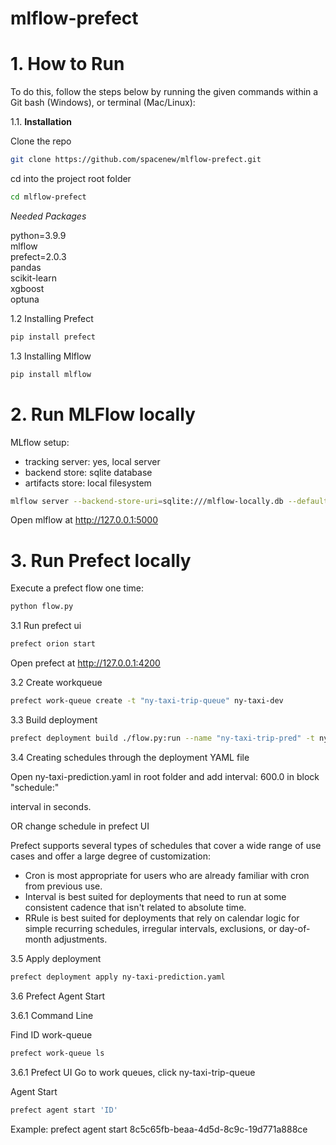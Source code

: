 # mlflow-prefect

# 1. How to Run

To do this, follow the steps below by running the given commands within a Git bash (Windows), or terminal (Mac/Linux):

1.1. **Installation**

Clone the repo

```bash
git clone https://github.com/spacenew/mlflow-prefect.git
```
cd into the project root folder

```bash
cd mlflow-prefect
```
*Needed Packages*

python=3.9.9  
mlflow  
prefect=2.0.3  
pandas  
scikit-learn  
xgboost  
optuna  

1.2 Installing Prefect  

```bash
pip install prefect
```

1.3 Installing Mlflow

```bash
pip install mlflow
```

# 2. Run MLFlow locally 

MLflow setup:  
  
- tracking server: yes, local server  
- backend store: sqlite database  
- artifacts store: local filesystem  

```bash
mlflow server --backend-store-uri=sqlite:///mlflow-locally.db --default-artifact-root ./artifacts
```
Open mlflow at http://127.0.0.1:5000

# 3. Run Prefect locally

Execute a prefect flow one time:

```bash
python flow.py
```

3.1 Run prefect ui
```bash
prefect orion start
```

Open prefect at http://127.0.0.1:4200  

3.2 Create workqueue
```bash
prefect work-queue create -t "ny-taxi-trip-queue" ny-taxi-dev
```

3.3 Build deployment
```bash
prefect deployment build ./flow.py:run --name "ny-taxi-trip-pred" -t ny-taxi-dev -o ny-taxi-prediction.yaml
```

3.4 Creating schedules through the deployment YAML file

Open ny-taxi-prediction.yaml in root folder and add interval: 600.0 in block "schedule:"

interval in seconds.

OR change schedule in prefect UI

Prefect supports several types of schedules that cover a wide range of use cases and offer a large degree of customization:    
  
- Cron is most appropriate for users who are already familiar with cron from previous use.    
- Interval is best suited for deployments that need to run at some consistent cadence that isn't related to absolute time.    
- RRule is best suited for deployments that rely on calendar logic for simple recurring schedules, irregular intervals, exclusions, or day-of-month adjustments.    


3.5 Apply deployment
```bash
prefect deployment apply ny-taxi-prediction.yaml
```

3.6 Prefect Agent Start 

3.6.1 Command Line

Find ID work-queue
```bash
prefect work-queue ls
```

3.6.1 Prefect UI
Go to work queues, click ny-taxi-trip-queue

Agent Start
```bash
prefect agent start 'ID'
```
Example: prefect agent start 8c5c65fb-beaa-4d5d-8c9c-19d771a888ce
